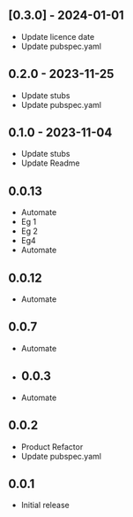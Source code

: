 ## [0.3.0] - 2024-01-01

* Update licence date
* Update pubspec.yaml

## 0.2.0 - 2023-11-25

* Update stubs
* Update pubspec.yaml

## 0.1.0 - 2023-11-04

* Update stubs
* Update Readme

## 0.0.13

* Automate
* Eg 1
* Eg 2
* Eg4
* Automate
 
## 0.0.12

* Automate

## 0.0.7

* Automate

* ## 0.0.3

* Automate

## 0.0.2

* Product Refactor
* Update pubspec.yaml

## 0.0.1

* Initial release
